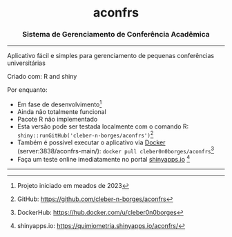 <center>

# aconfrs

### Sistema de Gerenciamento de Conferência Acadêmica

</center>

--- 

Aplicativo fácil e simples para gerenciamento de pequenas conferências universitárias

Criado com: R and shiny

Por enquanto:

- Em fase de desenvolvimento[^1]
- Ainda não totalmente funcional
- Pacote R não implementado
- Esta versão pode ser testada localmente com o comando R: `shiny::runGitHub('cleber-n-borges/aconfrs')`[^2]
- Também é possível executar o aplicativo via [Docker] (server:3838/aconfrs-main/): `docker pull cleber0n0borges/aconfrs`[^3]
- Faça um teste online imediatamente no portal [shinyapps.io] [^4]

[shinyapps.io]: https://quimiometria.shinyapps.io/aconfrs/

[Docker]: https://hub.docker.com/r/cleber0n0borges/aconfrs

---

[^1]: Projeto iniciado em meados de 2023
[^2]: GitHub: https://github.com/cleber-n-borges/aconfrs
[^3]: DockerHub: https://hub.docker.com/u/cleber0n0borges
[^4]: shinyapps.io: https://quimiometria.shinyapps.io/aconfrs/


<!-- Comentários -->


<!--
---
geometry: paperheight=5.0in, paperwidth=8.0in, margin=0.2in
output: pdf_document
---
-->


